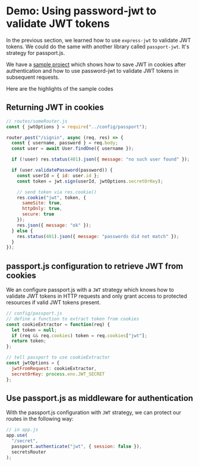 # Demo: Using password-jwt to validate JWT tokens

In the previous section, we learned how to use `express-jwt` to validate JWT tokens. We could do the same with another library called `passport-jwt`. It's strategy for passport.js.

We have a [sample project](https://github.com/thoughtworks-jumpstart/express-auth-demo) which shows how to save JWT in cookies after authentication and how to use password-jwt to validate JWT tokens in subsequent requests.

Here are the highlights of the sample codes

## Returning JWT in cookies

```javascript
// routes/someRouter.js
const { jwtOptions } = require("../config/passport");

router.post("/signin", async (req, res) => {
  const { username, password } = req.body;
  const user = await User.findOne({ username });

  if (!user) res.status(401).json({ message: "no such user found" });

  if (user.validatePassword(password)) {
    const userId = { id: user.id };
    const token = jwt.sign(userId, jwtOptions.secretOrKey);

    // send token via res.cookie()
    res.cookie("jwt", token, {
      sameSite: true,
      httpOnly: true,
      secure: true
    });
    res.json({ message: "ok" });
  } else {
    res.status(401).json({ message: "passwords did not match" });
  }
});
```

## passport.js configuration to retrieve JWT from cookies

We an configure passport.js with a `JWT` strategy which knows how to validate JWT tokens in HTTP requests and only grant access to protected resources if valid JWT tokens present.

```javascript
// config/passport.js
// define a function to extract token from cookies
const cookieExtractor = function(req) {
  let token = null;
  if (req && req.cookies) token = req.cookies["jwt"];
  return token;
};

// tell passport to use cookieExtractor
const jwtOptions = {
  jwtFromRequest: cookieExtractor,
  secretOrKey: process.env.JWT_SECRET
};
```

## Use passport.js as middleware for authentication

With the passport.js configuration with `JWT` strategy, we can protect our routes in the following way:

```javascript
// in app.js
app.use(
  "/secret",
  passport.authenticate("jwt", { session: false }),
  secretsRouter
);
```
